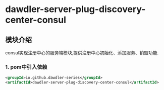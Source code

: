 # dawdler-server-plug-discovery-center-consul

## 模块介绍

consul实现注册中心的服务端模块,提供注册中心初始化、添加服务、销毁功能.

### 1. pom中引入依赖

```xml
<groupId>io.github.dawdler-series</groupId>
<artifactId>dawdler-server-plug-discovery-center-consul</artifactId>
```
